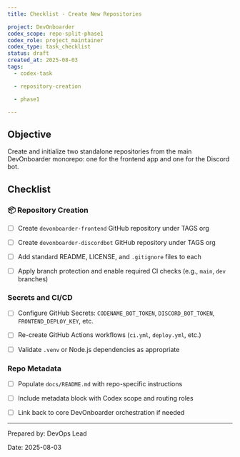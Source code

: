 ```yaml
---
title: Checklist - Create New Repositories

project: DevOnboarder
codex_scope: repo-split-phase1
codex_role: project_maintainer
codex_type: task_checklist
status: draft
created_at: 2025-08-03
tags:
  - codex-task

  - repository-creation

  - phase1

---
```


## Objective

Create and initialize two standalone repositories from the main DevOnboarder monorepo: one for the frontend app and one for the Discord bot.

## Checklist

### 📦 Repository Creation

* [ ] Create `devonboarder-frontend` GitHub repository under TAGS org

* [ ] Create `devonboarder-discordbot` GitHub repository under TAGS org

* [ ] Add standard README, LICENSE, and `.gitignore` files to each

* [ ] Apply branch protection and enable required CI checks (e.g., `main`, `dev` branches)

###  Secrets and CI/CD

* [ ] Configure GitHub Secrets: `CODENAME_BOT_TOKEN`, `DISCORD_BOT_TOKEN`, `FRONTEND_DEPLOY_KEY`, etc.

* [ ] Re-create GitHub Actions workflows (`ci.yml`, `deploy.yml`, etc.)

* [ ] Validate `.venv` or Node.js dependencies as appropriate

###  Repo Metadata

* [ ] Populate `docs/README.md` with repo-specific instructions

* [ ] Include metadata block with Codex scope and routing roles

* [ ] Link back to core DevOnboarder orchestration if needed

---

Prepared by: DevOps Lead

Date: 2025-08-03
